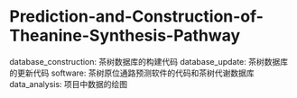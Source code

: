 # Prediction-and-Construction-of-Theanine-Synthesis-Pathway

database_construction: 茶树数据库的构建代码
database_update: 茶树数据库的更新代码
software: 茶树原位通路预测软件的代码和茶树代谢数据库
data_analysis: 项目中数据的绘图
